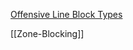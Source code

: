 [Offensive Line Block Types](https://throwdeeppublishing.com/blogs/football-glossary/the-types-of-blocks-in-football-the-complete-list)

[[Zone-Blocking]]
